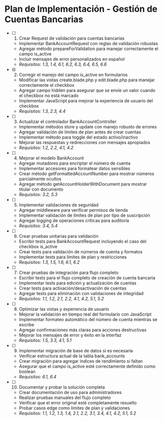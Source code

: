 # Plan de Implementación - Gestión de Cuentas Bancarias

- [ ] 1. Crear Request de validación para cuentas bancarias
  - Implementar BankAccountRequest con reglas de validación robustas
  - Agregar método prepareForValidation para manejar correctamente el campo is_active
  - Incluir mensajes de error personalizados en español
  - _Requisitos: 1.3, 1.4, 6.1, 6.2, 6.3, 6.4, 6.5, 6.6_

- [x] 2. Corregir el manejo del campo is_active en formularios





  - Modificar las vistas create.blade.php y edit.blade.php para manejar correctamente el checkbox
  - Agregar campo hidden para asegurar que se envíe un valor cuando el checkbox no está marcado
  - Implementar JavaScript para mejorar la experiencia de usuario del checkbox
  - _Requisitos: 1.3, 2.3, 4.4_

- [ ] 3. Actualizar el controlador BankAccountController
  - Implementar métodos store y update con manejo robusto de errores
  - Agregar validación de límites de plan antes de crear cuentas
  - Implementar método para toggle del estado activo/inactivo
  - Mejorar las respuestas y redirecciones con mensajes apropiados
  - _Requisitos: 1.2, 2.2, 4.1, 4.2_

- [ ] 4. Mejorar el modelo BankAccount
  - Agregar mutadores para encriptar el número de cuenta
  - Implementar accesores para formatear datos sensibles
  - Crear método getFormattedAccountNumber para mostrar números parcialmente ocultos
  - Agregar método getAccountHolderWithDocument para mostrar titular con documento
  - _Requisitos: 3.2, 5.3_

- [ ] 5. Implementar validaciones de seguridad
  - Agregar middleware para verificar permisos de tienda
  - Implementar validación de límites de plan por tipo de suscripción
  - Agregar logging de operaciones críticas para auditoría
  - _Requisitos: 3.4, 5.4_

- [ ] 6. Crear pruebas unitarias para validación
  - Escribir tests para BankAccountRequest incluyendo el caso del checkbox is_active
  - Crear tests para validación de números de cuenta y formatos
  - Implementar tests para límites de plan y restricciones
  - _Requisitos: 1.3, 1.5, 1.6, 6.1, 6.2_

- [ ] 7. Crear pruebas de integración para flujo completo
  - Escribir tests para el flujo completo de creación de cuenta bancaria
  - Implementar tests para edición y actualización de cuentas
  - Crear tests para activación/desactivación de cuentas
  - Agregar tests para eliminación con validaciones de integridad
  - _Requisitos: 1.1, 1.2, 2.1, 2.2, 4.1, 4.2, 5.1, 5.2_

- [ ] 8. Optimizar las vistas y experiencia de usuario
  - Mejorar la validación en tiempo real del formulario con JavaScript
  - Implementar formateo automático del número de cuenta mientras se escribe
  - Agregar confirmaciones más claras para acciones destructivas
  - Mejorar los mensajes de error y éxito en la interfaz
  - _Requisitos: 1.5, 3.3, 4.1, 5.1_

- [ ] 9. Implementar migración de base de datos si es necesaria
  - Verificar estructura actual de la tabla bank_accounts
  - Crear migración para agregar índices de rendimiento si faltan
  - Asegurar que el campo is_active esté correctamente definido como boolean
  - _Requisitos: 6.1, 6.4_

- [ ] 10. Documentar y probar la solución completa
  - Crear documentación de uso para administradores
  - Realizar pruebas manuales del flujo completo
  - Verificar que el error original esté completamente resuelto
  - Probar casos edge como límites de plan y validaciones
  - _Requisitos: 1.1, 1.2, 1.3, 1.4, 2.1, 2.2, 3.1, 3.4, 4.1, 4.2, 5.1, 5.2_